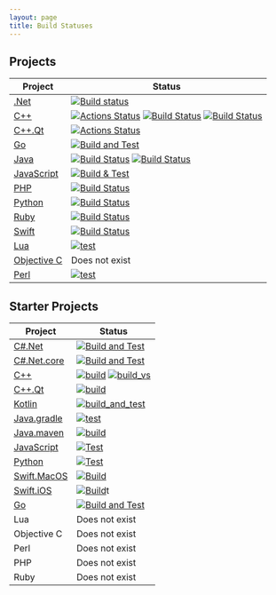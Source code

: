```yaml
---
layout: page
title: Build Statuses
---
```


## Projects



| Project                                                         | Status                                                                                                                                                                                                                                                                                                                                                                                                                                                                                                                           |
|-----------------------------------------------------------------|----------------------------------------------------------------------------------------------------------------------------------------------------------------------------------------------------------------------------------------------------------------------------------------------------------------------------------------------------------------------------------------------------------------------------------------------------------------------------------------------------------------------------------|
| [.Net](https://github.com/approvals/ApprovalTests.Net)          | [![Build status](https://ci.appveyor.com/api/projects/status/5w53btmaydibgr9a?svg=true)](https://ci.appveyor.com/project/isidore/approvaltests-net) |
| [C++](https://github.com/approvals/ApprovalTests.cpp)           | [![Actions Status](https://github.com/approvals/ApprovalTests.cpp/workflows/build/badge.svg?branch=master)](https://github.com/approvals/ApprovalTests.cpp/actions?query=branch%3Amaster+workflow%3Abuild) [![Build Status](https://github.com/approvals/ApprovalTests.cpp/workflows/cygwin/badge.svg?branch=master)](https://github.com/approvals/ApprovalTests.cpp/actions?query=branch%3Amaster+workflow%3Acygwin) [![Build Status](https://github.com/approvals/ApprovalTests.cpp/workflows/mingw/badge.svg?branch=master)](https://github.com/approvals/ApprovalTests.cpp/actions?query=branch%3Amaster+workflow%3Amingw) |
| [C++.Qt](https://github.com/approvals/ApprovalTests.cpp.Qt)     | [![Actions Status](https://github.com/approvals/ApprovalTests.cpp.Qt/workflows/build/badge.svg)](https://github.com/approvals/ApprovalTests.cpp.Qt/actions) |
| [Go](https://github.com/approvals/go-approval-tests)            | [![Build and Test](https://github.com/approvals/go-approval-tests/actions/workflows/test.yml/badge.svg)](https://github.com/approvals/go-approval-tests/actions/workflows/test.yml) |
| [Java](https://github.com/approvals/ApprovalTests.java)         | [![Build Status](https://github.com/approvals/ApprovalTests.java/workflows/mvn%20verify%20linux/badge.svg?branch=master)](https://github.com/approvals/ApprovalTests.java/actions?query=build%3Amaster) [![Build Status](https://github.com/approvals/ApprovalTests.java/workflows/mvn%20verify%20windows/badge.svg?branch=master)](https://github.com/approvals/ApprovalTests.java/actions?query=build%3Amaster) |
| [JavaScript](https://github.com/approvals/Approvals.NodeJS)     | [![Build & Test](https://github.com/approvals/Approvals.NodeJS/actions/workflows/build-and-test.yml/badge.svg)](https://github.com/approvals/Approvals.NodeJS/actions/workflows/build-and-test.yml) |
| [PHP](https://github.com/approvals/ApprovalTests.php)           | [![Build Status](https://travis-ci.org/mattcan/approval-tests.svg?branch=master)](https://travis-ci.org/mattcan/approval-tests) |
| [Python](https://github.com/approvals/ApprovalTests.Python)     | [![Build Status](https://github.com/approvals/ApprovalTests.Python/workflows/Test/badge.svg?branch=master)](https://github.com/approvals/ApprovalTests.Python/actions) |
| [Ruby](https://github.com/kytrinyx/approvals)                   | [![Build Status](https://secure.travis-ci.org/kytrinyx/approvals.svg?branch=master)](http://travis-ci.org/kytrinyx/approvals) |
| [Swift](https://github.com/approvals/ApprovalTests.Swift)       | [![Build Status](https://github.com/approvals/ApprovalTests.Swift/actions/workflows/build.yml/badge.svg)](https://github.com/approvals/ApprovalTests.Swift/actions/workflows/build.yml) |
| [Lua](https://github.com/approvals/ApprovalTests.lua)           | [![test](https://github.com/approvals/ApprovalTests.lua/actions/workflows/test.yml/badge.svg)](https://github.com/approvals/ApprovalTests.lua/actions/workflows/test.yml)                                                                                                                                                                                                                                                                                                                                                                                                                                                                                                                   |
| [Objective C](https://github.com/approvals/ApprovalTests.Objective-C) | Does not exist                                                                                                                                                                                                                                                                                                                                                                                                                                                                                                                   |
| [Perl](https://github.com/approvals/ApprovalTests.perl)         | [![test](https://github.com/approvals/ApprovalTests.perl/actions/workflows/test.yml/badge.svg)](https://github.com/approvals/ApprovalTests.perl/actions/workflows/test.yml)                                                                                                                                                                                                                                                                                                                                                                                                                                                                                                                  |

## Starter Projects



| Project                                                      | Status                                                                                                                                                                                                                                                                                                                                                                                                                                                                                                                           |
| ------------------------------------------------------------ |----------------------------------------------------------------------------------------------------------------------------------------------------------------------------------------------------------------------------------------------------------------------------------------------------------------------------------------------------------------------------------------------------------------------------------------------------------------------------------------------------------------------------------|
| [C#.Net](https://github.com/approvals/ApprovalTests.Net.StarterProject) | [![Build and Test](https://github.com/approvals/ApprovalTests.Net.StarterProject/actions/workflows/test.yml/badge.svg)](https://github.com/approvals/ApprovalTests.Net.StarterProject/actions/workflows/test.yml)                                                                                                                                                                                                                                                                                                                                                                                                                                                                                                                             |
| [C#.Net.core](https://github.com/approvals/ApprovalTests.net.StarterProject.core) | [![Build and Test](https://github.com/approvals/ApprovalTests.net.StarterProject.core/actions/workflows/test.yml/badge.svg)](https://github.com/approvals/ApprovalTests.net.StarterProject.core/actions/workflows/test.yml)                                                                                                                                                                                                                                                                                                                                                                                                                                                                                                                             |
| [C++](https://github.com/approvals/ApprovalTests.cpp.StarterProject) | [![build](https://github.com/approvals/ApprovalTests.cpp.StarterProject/actions/workflows/build-and-test-via-cmake.yml/badge.svg)](https://github.com/approvals/ApprovalTests.cpp.StarterProject/actions/workflows/build-and-test-via-cmake.yml) [![build_vs](https://github.com/approvals/ApprovalTests.cpp.StarterProject/actions/workflows/build-and-test-visual-studio-solutions.yml/badge.svg)](https://github.com/approvals/ApprovalTests.cpp.StarterProject/actions/workflows/build-and-test-visual-studio-solutions.yml) |
| [C++.Qt](https://github.com/approvals/ApprovalTests.cpp.Qt.StarterProject) | [![build](https://github.com/approvals/ApprovalTests.cpp.Qt.StarterProject/actions/workflows/github_actions_build.yml/badge.svg)](https://github.com/approvals/ApprovalTests.cpp.Qt.StarterProject/actions/workflows/github_actions_build.yml)                                                                                                                                                                                                                                                                                   |
| [Kotlin](https://github.com/approvals/Approvaltests.Kotlin.StarterProject) | [![build_and_test](https://github.com/approvals/Approvaltests.Kotlin.StarterProject/actions/workflows/test.yml/badge.svg)](https://github.com/approvals/Approvaltests.Kotlin.StarterProject/actions/workflows/test.yml) |
| [Java.gradle](https://github.com/approvals/ApprovalTests.java.StarterProject.gradle) | [![test](https://github.com/approvals/ApprovalTests.java.StarterProject.gradle/actions/workflows/test.yml/badge.svg)](https://github.com/approvals/ApprovalTests.java.StarterProject.gradle/actions/workflows/test.yml)                                                                                                                                                                                                                                                                                                          |
| [Java.maven](https://github.com/approvals/ApprovalTests.java.StarterProject) | [![build](https://github.com/approvals/ApprovalTests.java.StarterProject/actions/workflows/test.yml/badge.svg)](https://github.com/approvals/ApprovalTests.java.StarterProject/actions/workflows/test.yml)                                                                                                                                                                                                                                                                                                                       |
| [JavaScript](https://github.com/approvals/ApprovalTests.js.StarterProject) | [![Test](https://github.com/approvals/ApprovalTests.js.StarterProject/actions/workflows/test.yml/badge.svg)](https://github.com/approvals/ApprovalTests.js.StarterProject/actions/workflows/test.yml)                                                                                                                                                                                                                                                                                                                                                                                                                                                                                                                             |
| [Python](https://github.com/approvals/ApprovalTests.Python.StarterProject) | [![Test](https://github.com/approvals/ApprovalTests.Python.StarterProject/actions/workflows/test.yml/badge.svg)](https://github.com/approvals/ApprovalTests.Python.StarterProject/actions/workflows/test.yml)                                                                                                                                                                                                                                                                                                                    |
| [Swift.MacOS](https://github.com/approvals/ApprovalTests.Swift.StarterProject.MacOs) | [![Build](https://github.com/approvals/ApprovalTests.Swift.StarterProject.MacOs/actions/workflows/build.yml/badge.svg)](https://github.com/approvals/ApprovalTests.Swift.StarterProject.MacOs/actions/workflows/build.yml)                                                                                                                                                                                                                                                                                                       |
| [Swift.iOS](https://github.com/approvals/ApprovalTests.Swift.StarterProject.iOs)                       | [![Build](https://github.com/approvals/ApprovalTests.Swift.StarterProject.iOs/actions/workflows/build.yml/badge.svg)](https://github.com/approvals/ApprovalTests.Swift.StarterProject.iOs/actions/workflows/build.yml)t                                                                                                                                                                                                                                                                                                                                                                                                                                                                                                                   |
| [Go](https://github.com/approvals/ApprovalTests.Go.StarterProject)  | [![Build and Test](https://github.com/approvals/ApprovalTests.Go.StarterProject/actions/workflows/test.yml/badge.svg)](https://github.com/approvals/ApprovalTests.Go.StarterProject/actions/workflows/test.yml)                                                                                                                                                                                                                                                                                                                                                                                                                                                                                                           |
| Lua                                                          | Does not exist                                                                                                                                                                                                                                                                                                                                                                                                                                                                                                                   |
| Objective C                                                  | Does not exist                                                                                                                                                                                                                                                                                                                                                                                                                                                                                                                   |
| Perl                                                         | Does not exist                                                                                                                                                                                                                                                                                                                                                                                                                                                                                                                   |
| PHP                                                          | Does not exist                                                                                                                                                                                                                                                                                                                                                                                                                                                                                                                   |
| Ruby                                                         | Does not exist                                                                                                                                                                                                                                                                                                                                                                                                                                                                                                                   |

